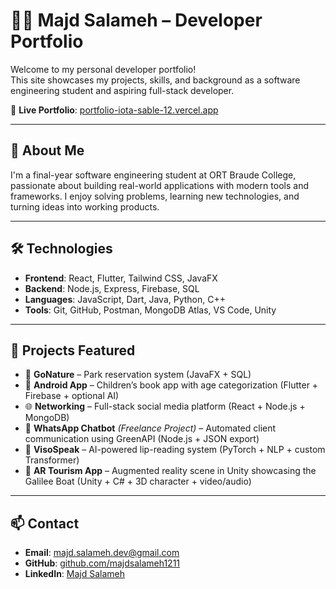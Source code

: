 # 👨‍💻 Majd Salameh – Developer Portfolio

Welcome to my personal developer portfolio!  
This site showcases my projects, skills, and background as a software engineering student and aspiring full-stack developer.

🔗 **Live Portfolio**: [portfolio-iota-sable-12.vercel.app](https://portfolio-iota-sable-12.vercel.app)

---

## 🧠 About Me

I'm a final-year software engineering student at ORT Braude College, passionate about building real-world applications with modern tools and frameworks. I enjoy solving problems, learning new technologies, and turning ideas into working products.

---

## 🛠 Technologies

- **Frontend**: React, Flutter, Tailwind CSS, JavaFX
- **Backend**: Node.js, Express, Firebase, SQL
- **Languages**: JavaScript, Dart, Java, Python, C++
- **Tools**: Git, GitHub, Postman, MongoDB Atlas, VS Code, Unity

---

## 📂 Projects Featured

- 📝 **GoNature** – Park reservation system (JavaFX + SQL)
- 📱 **Android App** – Children’s book app with age categorization (Flutter + Firebase + optional AI)
- 🌐 **Networking** – Full-stack social media platform (React + Node.js + MongoDB)
- 🤖 **WhatsApp Chatbot** *(Freelance Project)* – Automated client communication using GreenAPI (Node.js + JSON export)
- 🧠 **VisoSpeak** – AI-powered lip-reading system (PyTorch + NLP + custom Transformer)
- 🧳 **AR Tourism App** – Augmented reality scene in Unity showcasing the Galilee Boat (Unity + C# + 3D character + video/audio)

---

## 📫 Contact

- **Email**: majd.salameh.dev@gmail.com  
- **GitHub**: [github.com/majdsalameh1211](https://github.com/majdsalameh1211)  
- **LinkedIn**: [Majd Salameh](https://linkedin.com/in/majdsalameh)
